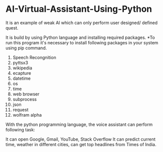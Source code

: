 # AI-Virtual-Assistant-Using-Python
It is an example of weak AI which can only perform user designed/ defined quest.

It is build by using Python language and installing required packages.
*To run this program it's necessary to install following packages in your system using pip command.

1. Speech Recongnition
2. pyttsx3
3. wikipedia
4. ecapture
5. datetime
6. os
7. time
8. web browser
9. subprocess
10. json
11. request
12. wolfram alpha



With the python programming language, the voice assistant can perform following task:

It can open Google, Gmail, YouTube, Stack Overflow
It can predict current time, weather in different cities, can get top headlines from Times of India.
